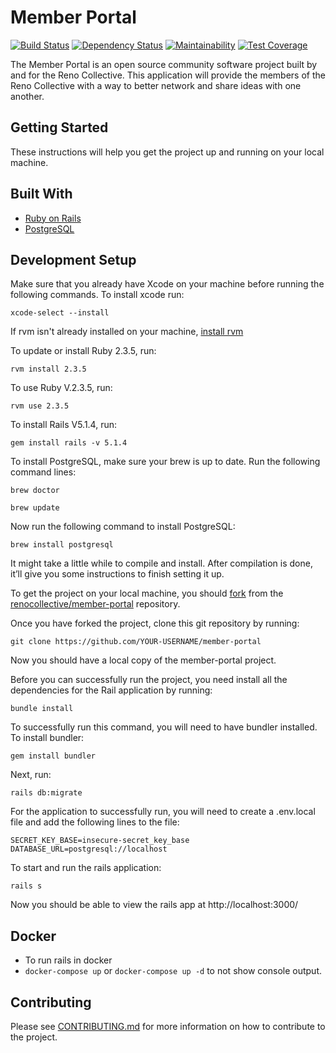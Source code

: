 # Member Portal

[![Build Status](https://travis-ci.org/renocollective/member-portal.svg?branch=master)](https://travis-ci.org/renocollective/member-portal) [![Dependency Status](https://gemnasium.com/badges/github.com/renocollective/member-portal.svg)](https://gemnasium.com/github.com/renocollective/member-portal) [![Maintainability](https://api.codeclimate.com/v1/badges/d9cc45b50be4caa86a17/maintainability)](https://codeclimate.com/github/renocollective/member-portal/maintainability) [![Test Coverage](https://api.codeclimate.com/v1/badges/d9cc45b50be4caa86a17/test_coverage)](https://codeclimate.com/github/renocollective/member-portal/test_coverage)

The Member Portal is an open source community software project built by and for the Reno Collective. This application will provide the members of the Reno Collective with a way to better network and share ideas with one another.

## Getting Started

These instructions will help you get the project up and running on your local machine.

## Built With
* [Ruby on Rails](https://github.com/rails/rails)
* [PostgreSQL](http://www.postgresql.org/)

## Development Setup

Make sure that you already have Xcode on your machine before running the following commands. To install xcode run:
```shell
xcode-select --install
```

If rvm isn't already installed on your machine, [install rvm](https://rvm.io/rvm/install)

To update or install Ruby 2.3.5, run:
```shell
rvm install 2.3.5
```

To use Ruby V.2.3.5, run:
```shell
rvm use 2.3.5
```

To install Rails V5.1.4, run:
```shell
gem install rails -v 5.1.4
```

To install PostgreSQL, make sure your brew is up to date.
Run the following command lines:
```shell
brew doctor
```
```shell
brew update
```

Now run the following command to install PostgreSQL:
```shell
brew install postgresql
```
It might take a little while to compile and install. After compilation is done, it’ll give you some instructions to finish setting it up.

To get the project on your local machine, you should [fork](https://help.github.com/articles/fork-a-repo/) from the  [renocollective/member-portal](https://github.com/renocollective/member-portal) repository.

Once you have forked the project, clone this git repository by running:
```shell
git clone https://github.com/YOUR-USERNAME/member-portal
```
Now you should have a local copy of the member-portal project.

Before you can successfully run the project, you need install all the dependencies for the Rail application by running:
```shell
bundle install
```
To successfully run this command, you will need to have bundler installed. To install bundler:
```shell
gem install bundler
```

Next, run:
```shell
rails db:migrate
```

For the application to successfully run, you will need to create a .env.local file and add the following lines to the file:
```
SECRET_KEY_BASE=insecure-secret_key_base
DATABASE_URL=postgresql://localhost
```

To start and run the rails application:
```shell
rails s
```
Now you should be able to view the rails app at http://localhost:3000/

## Docker

* To run rails in docker
* ```docker-compose up``` or ```docker-compose up -d``` to not show console output.

## Contributing

Please see [CONTRIBUTING.md](https://github.com/renocollective/member-portal/blob/master/CONTRIBUTING.md) for more information on how to contribute to the project.
